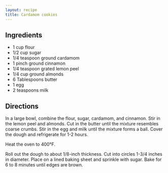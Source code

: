 ```yaml
---
layout: recipe
title: Cardamom cookies
---
```


## Ingredients

* 1 cup flour
* 1/2 cup sugar
* 1/4 teaspoon ground cardamom
* 1 pinch ground cinnamon
* 1/4 teaspoon grated lemon peel
* 1/4 cup ground almonds
* 6 Tablespoons butter
* 1 egg
* 2 teaspoons milk

## Directions

In a large bowl, combine the flour, sugar, cardamom, and cinnamon. Stir
in the lemon peel and almonds. Cut in the butter until the mixture
resembles coarse crumbs. Stir in the egg and milk until the mixture
forms a ball. Cover the dough and refrigerate for 1-2 hours.

Heat the oven to 400°F.

Roll out the dough to about 1/8-inch thickness. Cut into circles 1-3/4
inches in diameter. Place on a lined baking sheet and sprinkle with
sugar. Bake for 6 to 8 minutes until edges are brown.
